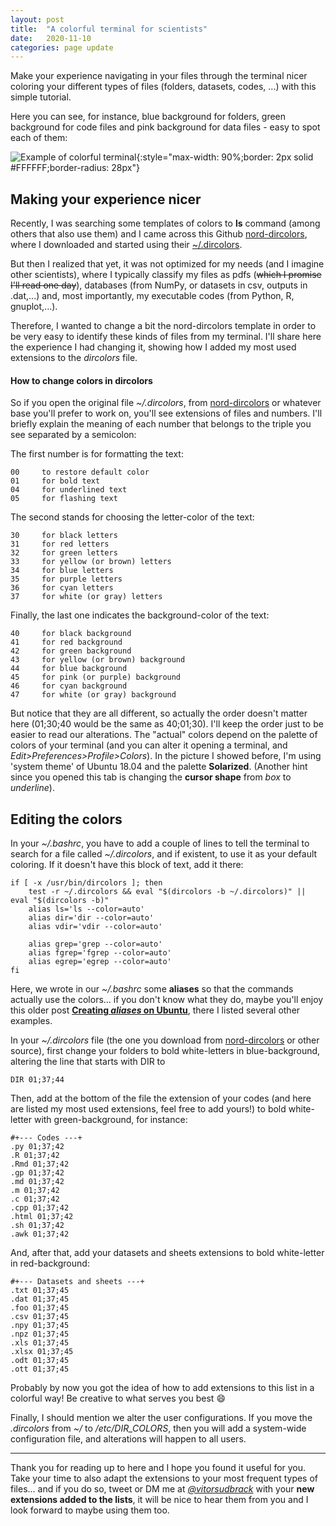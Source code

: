 ```yaml
---
layout: post
title:  "A colorful terminal for scientists"
date:   2020-11-10
categories: page update
---
```


Make your experience navigating in your files through the terminal nicer coloring your different types of files (folders, datasets, codes, ...) with this simple tutorial. 

Here you can see, for instance, blue background for folders, green background for code files and pink background for data files - easy to spot each of them:

![Example of colorful terminal](../../assets/img/blog/exemple_dircolors.png){:style="max-width: 90%;border: 2px solid #FFFFFF;border-radius: 28px"}

## Making your experience nicer

Recently, I was searching some templates of colors to **ls** command (among others that also use them) and I came across this Github [nord-dircolors](https://github.com/arcticicestudio/nord-dircolors), where I downloaded and started using their [~/.dircolors](https://github.com/arcticicestudio/nord-dircolors/blob/develop/src/dir_colors). 

But then I realized that yet, it was not optimized for my needs (and I imagine other scientists), where I typically classify my files as pdfs (~~which I promise I'll read one day~~), databases (from NumPy, or datasets in csv, outputs  in .dat,...) and, most importantly, my executable codes (from Python, R, gnuplot,...). 

Therefore, I wanted to change a bit the nord-dircolors template in order to be very easy to identify these kinds of files from my terminal. I'll share here the experience I had changing it, showing how I added my most used extensions to the *dircolors* file.

#### How to change colors in dircolors

So if you open the original file *~/.dircolors*, from [nord-dircolors](https://github.com/arcticicestudio/nord-dircolors/blob/develop/src/dir_colors) or whatever base you'll prefer to work on, you'll see extensions of files and numbers. I'll briefly explain the meaning of each number that belongs to the triple you see separated by a semicolon:

The first number is for formatting the text:
```
00     to restore default color
01     for bold text
04     for underlined text
05     for flashing text
```

The second stands for choosing the letter-color of the text:
```
30     for black letters
31     for red letters
32     for green letters
33     for yellow (or brown) letters
34     for blue letters
35     for purple letters
36     for cyan letters
37     for white (or gray) letters
```

Finally, the last one indicates the background-color of the text:
```
40     for black background
41     for red background
42     for green background
43     for yellow (or brown) background
44     for blue background
45     for pink (or purple) background
46     for cyan background
47     for white (or gray) background
```

But notice that they are all different, so actually the order doesn't matter here (01;30;40 would be the same as 40;01;30). I'll keep the order just to be easier to read our alterations. The "actual" colors depend on the palette of colors of your terminal (and you can alter it opening a terminal, and *Edit>Preferences>Profile>Colors*). In the picture I showed before, I'm using 'system theme' of Ubuntu 18.04 and the palette **Solarized**. (Another hint since you opened this tab is changing the **cursor shape** from *box* to *underline*).

## Editing the colors

In your *~/.bashrc*, you have to add a couple of lines to tell the terminal to search for a file called *~/.dircolors*, and if existent, to use it as your default coloring. If it doesn't have this block of text, add it there:
```
if [ -x /usr/bin/dircolors ]; then
    test -r ~/.dircolors && eval "$(dircolors -b ~/.dircolors)" || eval "$(dircolors -b)"
    alias ls='ls --color=auto'
    alias dir='dir --color=auto'
    alias vdir='vdir --color=auto'

    alias grep='grep --color=auto'
    alias fgrep='fgrep --color=auto'
    alias egrep='egrep --color=auto'
fi
```

Here, we wrote in our *~/.bashrc* some **aliases** so that the commands actually use the colors... if you don't know what they do, maybe you'll enjoy this older post **[Creating *aliases* on Ubuntu](/page/update/tips_for_alias.html)**, there I listed several other examples. 


In your *~/.dircolors* file (the one you download from [nord-dircolors](https://github.com/arcticicestudio/nord-dircolors/blob/develop/src/dir_colors) or other source), first change your folders to bold white-letters in blue-background, altering the line that starts with DIR to

```
DIR 01;37;44
```

Then, add at the bottom of the file the extension of your codes (and here are listed my most used extensions, feel free to add yours!) to bold white-letter with green-background, for instance:
```
#+--- Codes ---+
.py 01;37;42
.R 01;37;42
.Rmd 01;37;42
.gp 01;37;42
.md 01;37;42
.m 01;37;42
.c 01;37;42
.cpp 01;37;42
.html 01;37;42
.sh 01;37;42
.awk 01;37;42
```

And, after that, add your datasets and sheets extensions to bold white-letter in red-background:

```
#+--- Datasets and sheets ---+
.txt 01;37;45
.dat 01;37;45
.foo 01;37;45
.csv 01;37;45
.npy 01;37;45
.npz 01;37;45
.xls 01;37;45
.xlsx 01;37;45
.odt 01;37;45
.ott 01;37;45
```

Probably by now you got the idea of how to add extensions to this list in a colorful way! Be creative to what serves you best :smile:

Finally, I should mention we alter the user configurations. If you move the *.dircolors* from *~/* to */etc/DIR_COLORS*, then you will add a system-wide configuration file, and alterations will happen to all users. 

*** 

Thank you for reading up to here and I hope you found it useful for you. Take your time to also adapt the extensions to your most frequent types of files... and if you do so, tweet or DM me at *[@vitorsudbrack](https://twitter.com/vitorsudbrack)* with your **new extensions added to the lists**, it will be nice to hear them from you and I look forward to maybe using them too.
